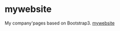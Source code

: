# mywebsite
My company'pages based on Bootstrap3.
[mywebsite](http://sk370.top/mywebsite/index.html)

